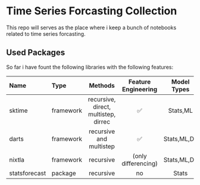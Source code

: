 # Time Series Forcasting Collection
This repo will serves as the place where i keep a bunch of notebooks related to time series forcasting. 

## Used Packages

So far i have fount the following libraries with the following features:


|Name| Type | Methods | Feature Engineering | Model Types | 
|:------|:------|:-------------:|:----------------------:|:---------------------:|
|sktime| framework |recursive, direct, multistep, dirrec|✅|Stats,ML|
|darts|framework | recursive and multistep|✅|Stats,ML,DL|
|nixtla| framework |recursive| (only differencing) | Stats,ML,DL|
|statsforecast | package | recursive | no | Stats | 

  

